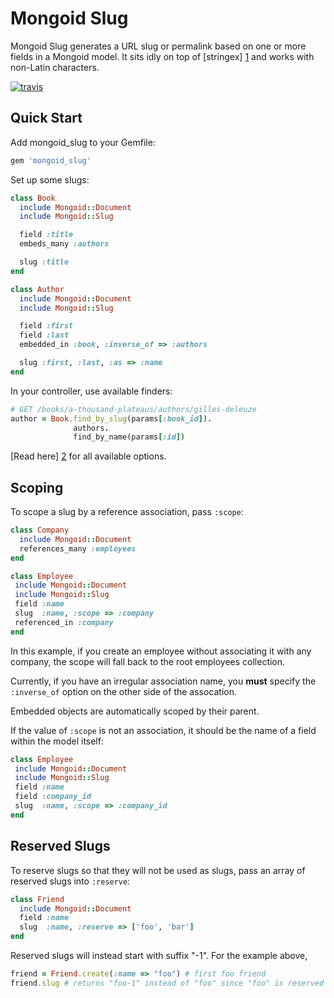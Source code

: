 Mongoid Slug
============

Mongoid Slug generates a URL slug or permalink based on one or more
fields in a Mongoid model. It sits idly on top of [stringex] [1] and
works with non-Latin characters.

[![travis](https://secure.travis-ci.org/hakanensari/mongoid-slug.png)](http://travis-ci.org/hakanensari/mongoid-slug)

Quick Start
-----------

Add mongoid_slug to your Gemfile:

```ruby
gem 'mongoid_slug'
```

Set up some slugs:

```ruby
class Book
  include Mongoid::Document
  include Mongoid::Slug

  field :title
  embeds_many :authors

  slug :title
end

class Author
  include Mongoid::Document
  include Mongoid::Slug

  field :first
  field :last
  embedded_in :book, :inverse_of => :authors

  slug :first, :last, :as => :name
end
```

In your controller, use available finders:

```ruby
# GET /books/a-thousand-plateaus/authors/gilles-deleuze
author = Book.find_by_slug(params[:book_id]).
              authors.
              find_by_name(params[:id])
```

[Read here] [2]
for all available options.

Scoping
-------

To scope a slug by a reference association, pass `:scope`:

```ruby
class Company
  include Mongoid::Document
  references_many :employees
end

class Employee
 include Mongoid::Document
 include Mongoid::Slug
 field :name
 slug  :name, :scope => :company
 referenced_in :company
end
```

In this example, if you create an employee without associating it with
any company, the scope will fall back to the root employees collection.

Currently, if you have an irregular association name, you **must**
specify the `:inverse_of` option on the other side of the assocation.

Embedded objects are automatically scoped by their parent.

If the value of `:scope` is not an association, it should be the name of a field within the model itself:

```ruby
class Employee
 include Mongoid::Document
 include Mongoid::Slug
 field :name
 field :company_id
 slug  :name, :scope => :company_id
end
```

[1]: https://github.com/rsl/stringex/
[2]: https://github.com/hakanensari/mongoid-slug/blob/master/lib/mongoid/slug.rb

Reserved Slugs
--------------

To reserve slugs so that they will not be used as slugs, pass an array of reserved slugs into `:reserve`:

```ruby
class Friend
  include Mongoid::Document
  field :name
  slug  :name, :reserve => ['foo', 'bar']
end
```

Reserved slugs will instead start with suffix "-1". For the example above,

```ruby
friend = Friend.create(:name => "foo") # first foo friend
friend.slug # returns "foo-1" instead of "foo" since "foo" is reserved
```
